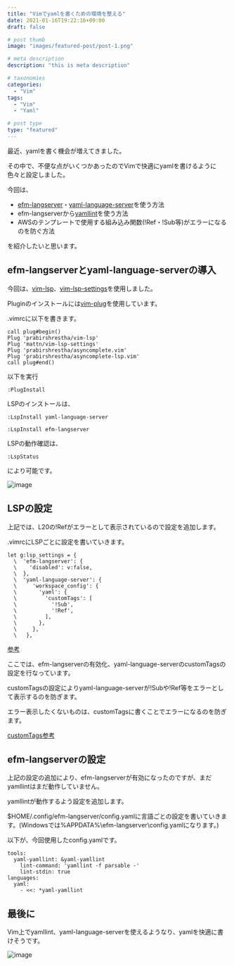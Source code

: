 ```yaml
---
title: "Vimでyamlを書くための環境を整える"
date: 2021-01-16T19:22:16+09:00
draft: false

# post thumb
image: "images/featured-post/post-1.png"

# meta description
description: "this is meta description"

# taxonomies
categories:
  - "Vim"
tags:
  - "Vim"
  - "Yaml"

# post type
type: "featured"
---
```


最近、yamlを書く機会が増えてきました。

その中で、不便な点がいくつかあったのでVimで快適にyamlを書けるように色々と設定しました。

今回は、

- [efm-langserver](https://github.com/mattn/efm-langserver)・[yaml-language-server](https://github.com/redhat-developer/yaml-language-server)を使う方法
- efm-langserverから[yamllint](https://github.com/adrienverge/yamllint)を使う方法
- AWSのテンプレートで使用する組み込み関数(!Ref・!Sub等)がエラーになるのを防ぐ方法

を紹介したいと思います。

## efm-langserverとyaml-language-serverの導入

今回は、[vim-lsp](https://github.com/prabirshrestha/vim-lsp)、[vim-lsp-settings](https://github.com/mattn/vim-lsp-settings)を使用しました。

Pluginのインストールには[vim-plug](https://github.com/junegunn/vim-plug)を使用しています。

.vimrcに以下を書きます。
```
call plug#begin()
Plug 'prabirshrestha/vim-lsp'
Plug 'mattn/vim-lsp-settings'
Plug 'prabirshrestha/asyncomplete.vim'
Plug 'prabirshrestha/asyncomplete-lsp.vim'
call plug#end()
```

以下を実行
```
:PlugInstall
```
LSPのインストールは、
```
:LspInstall yaml-language-server
```
```
:LspInstall efm-langserver
```
LSPの動作確認は、
```
:LspStatus
```
により可能です。

![image](../../images/post/post-1/1.png)

## LSPの設定

上記では、L20の!Refがエラーとして表示されているので設定を追加します。

.vimrcにLSPごとに設定を書いていきます。
```
let g:lsp_settings = {
  \  'efm-langserver': {
  \    'disabled': v:false,
  \  },
  \  'yaml-language-server': {
  \     'workspace_config': {
  \       'yaml': {
  \         'customTags': [
  \           '!Sub',
  \           '!Ref',
  \         ],
  \       },
  \     },
  \   },
```
[参考](https://github.com/redhat-developer/yaml-language-server/issues/77#issuecomment-511768680)

ここでは、efm-langserverの有効化、yaml-language-serverのcustomTagsの設定を行なっています。

customTagsの設定によりyaml-language-serverが!Subや!Ref等をエラーとして表示するのを防ぎます。

エラー表示したくないものは、customTagsに書くことでエラーになるのを防ぎます。

[customTags参考](https://github.com/redhat-developer/yaml-language-server/issues/77#issuecomment-474864515)
## efm-langserverの設定

上記の設定の追加により、efm-langserverが有効になったのですが、まだyamllintはまだ動作していません。

yamllintが動作するよう設定を追加します。

$HOME/.config/efm-langserver/config.yamlに言語ごとの設定を書いていきます。(Windowsでは%APPDATA%\efm-langserver\config.yamlになります。)

以下が、今回使用したconfig.yamlです。
```
tools:
  yaml-yamllint: &yaml-yamllint
    lint-command: 'yamllint -f parsable -'
    lint-stdin: true
languages:
  yaml:
    - <<: *yaml-yamllint
```

## 最後に

Vim上でyamllint、yaml-language-serverを使えるようなり、yamlを快適に書けそうです。

![image](../../images/post/post-1/2.png)
